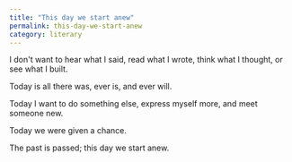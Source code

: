```yaml
---
title: "This day we start anew"
permalink: this-day-we-start-anew
category: literary
---
```


I don't want to hear what I said, read what I wrote, think what I thought, or see what I built.

Today is all there was, ever is, and ever will.

Today I want to do something else, express myself more, and meet someone new.

Today we were given a chance.

The past is passed; this day we start anew.
